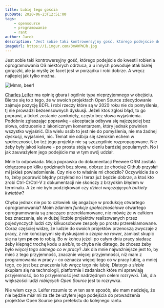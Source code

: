 ```yaml
---
title: Lubię tego gościa
pubDate: 2020-06-23T12:51:00
tags:
    - opensource
    - programowanie
    - rant
author: Jarek
description: 'Jest sobie taki kontrowersyjny gość, którego podejście do kwestii robienia oprogramowania OS niektórych odrzuca, a u innych powoduje atak białej gorączki, ale ja myślę że facet jest w porządku i robi dobrze. A wręcz najlepiej jak tylko można.'
imageUrl: https://i.imgur.com/3mAWPWJh.jpg
---
```


Jest sobie taki kontrowersyjny gość, którego podejście do kwestii robienia oprogramowania OS niektórych odrzuca, a u innych powoduje atak białej gorączki, ale ja myślę że facet jest w porządku i robi dobrze. A wręcz najlepiej jak tylko można.

![Mmm, beer!](https://i.imgur.com/3mAWPWJh.jpg)

[Charles Leifer](https://charlesleifer.com/) ma opinię gbura i ogólnie typa nieprzyjemnego w obejściu. Bierze się to z tego, że w swoich projektach Open Source zdecydowanie zajmuje pozycję BDFL i robi rzeczy które są w 2020 roku nie do pomyślenia, tj nie prowadzi bezsensownych dyskusji. Jeżeli ktoś zgłosi błąd, to go poprawi, a ticket zostanie zamknięty, często bez słowa wyjaśnienia. Podobnie zgłaszając poprawkę - akceptacja odbywa się najczęściej bez słowa, odrzucenie z lakonicznym komentarzem, który jednak powinien wszystko wyjaśnić. Dla wielu osób to jest nie do pomyślenia, nie ma żadnej dyskusji, wyjaśnień, nic. Temat nie odbija się szerokim echem w społeczności, bo też jego projekty nie są szczególnie rozpropagowane. Nie żeby były jakoś kulawe - po prostu stoją w cieniu bardziej popularnych. No i jak zauważyłem jego podejście ma w tym swój udział.

Mnie to odpowiada. Moja poprawka do dokumentacji Peewee ORM została dołączona po kilku godzinach bez słowa, dobrze że chociaż Github przysłał mi jakieś powiadomienie. Czy nie o to właśnie mi chodziło? Oczywiście że o to, żeby poprawić błędny przykład no i teraz już będzie _dobrze_, a ktoś kto zrobi Ctrl-C/Ctrl-V z dokumentacji nie skończy z brzydkim błędem w terminalu. A że nie było podziękowań czy _dzieci wręczających bukiety kwiatów_?

Chyba jednak nie po to człowiek się angażuje w produkcję otwartego oprogramowania? Moim zdaniem _funkcje społecznościowe_ otwartego oprogramowania są znacząco przereklamowane, nie mówię że w całkiem bez znaczenia, ale w dużej liczbie projektów realizowanych przez pojedynczych ludzi czy kilkuosobowe zespoły po prostu przereklamowane. Coraz częściej widzę, że ludzie do swoich projektów przenoszą zwyczaje z pracy, z nie kończącymi się dyskusjami o _szopie na rower_, zamiast skupić się na tym **po co** to robią. Bo w końcu jeżeli po całym dniu pracy siadasz żeby klepnąć trochę kodu _u siebie_, to chyba nie dlatego, że chcesz żeby było _więcej tego samego co w pracy_? Jak dla mnie najważniejsze jest to, by mieć z tego przyjemność, znacznie więcej przyjemności, niż mam z programowania w pracy - co oznacza więcej tego co w pracy lubię, a mniej tego, co jest bez znaczenia lub wręcz tego nie lubię. Dlatego _u siebie_ skupiam się na technologii, platformie i zadaniach które mi sprawiają przyjemność, bo to przyjemność jest nadrzędnym celem rozrywki. Tak, dla większości ludzi _robiących Open Source_ jest to rozrywka.

Nie wiem czy p. Leifer rozumie to w ten sam sposób, ale mam nadzieję, że nie będzie miał mi za złe że użyłem jego podejścia do prowadzenia projektów Open Source jako pretekstu do kolejnego rantu.
